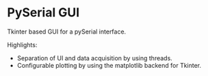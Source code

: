 # PySerial GUI
Tkinter based GUI for a pySerial interface.

Highlights:
 - Separation of UI and data acquisition by using threads.
 - Configurable plotting by using the matplotlib backend for Tkinter.

